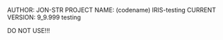AUTHOR: JON-STR
PROJECT NAME: (codename) IRIS-testing
CURRENT VERSION: 9_9.999 testing

DO NOT USE!!!
